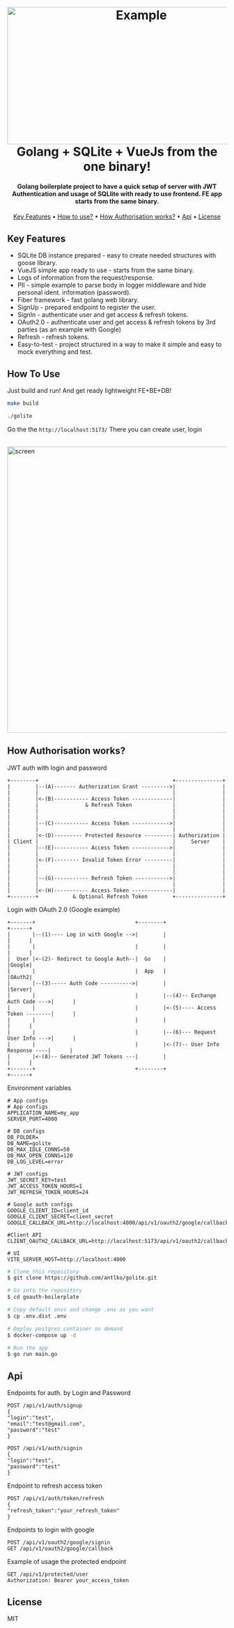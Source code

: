 <h1 align="center">
    <br>
    <img src="docs/img.png" alt="Example" style="width: 600px; height: 315px;">
    <br>
    Golang + SQLite + VueJs from the one binary!
    <br>
</h1>

<h4 align="center">Golang boilerplate project to have a quick setup of server with JWT Authentication and usage of
    SQLlite with ready to use frontend. FE app starts from the same binary.</h4>

<p align="center">
    <a href="#key-features">Key Features</a> •
    <a href="#how-to-use">How to use?</a> •
    <a href="#how-to-auth">How Authorisation works?</a> •
    <a href="#api">Api</a> •
    <a href="#license">License</a>
</p>

## Key Features

* SQLite DB instance prepared - easy to create needed structures with goose library.
* VueJS simple app ready to use - starts from the same binary.
* Logs of information from the request/response.
* PII - simple example to parse body in logger middleware and hide personal ident. information (password).
* Fiber framework - fast golang web library.
* SignUp - prepared endpoint to register the user.
* SignIn - authenticate user and get access & refresh tokens.
* OAuth2.0 - authenticate user and get access & refresh tokens by 3rd parties (as an example with Google)
* Refresh - refresh tokens.
* Easy-to-test - project structured in a way to make it simple and easy to mock everything and test.

## How To Use

Just build and run! And get ready lightweight FE+BE+DB!

```sh
make build

./golite
```

Go the the `http://localhost:5173/`
There you can create user, login

<br>
<img src="docs/img_1.png" alt="screen" style="width: 796px; height: 656px;">
<br>

## How Authorisation works?

JWT auth with login and password
```
+--------+                                           +---------------+
|        |--(A)------- Authorization Grant --------->|               |
|        |                                           |               |
|        |<-(B)----------- Access Token -------------|               |
|        |               & Refresh Token             |               |
|        |                                           |               |
|        |                                           |               |
|        |--(C)----------- Access Token ------------>|               |
|        |                                           |               |
|        |<-(D)--------- Protected Resource ---------| Authorization |
| Client |                                           |     Server    |
|        |--(E)----------- Access Token ------------>|               |
|        |                                           |               |
|        |<-(F)-------- Invalid Token Error ---------|               |
|        |                                           |               |
|        |                                           |               |
|        |--(G)----------- Refresh Token ----------->|               |
|        |                                           |               |
|        |<-(H)----------- Access Token -------------|               |
+--------+           & Optional Refresh Token        +---------------+
```

Login with OAuth 2.0 (Google example)
```
+-------+                                +--------+                               +------+
|       |--(1)---- Log in with Google -->|        |                               |      |
|       |                                |        |                               |      |
|  User |<-(2)- Redirect to Google Auth--|  Go    |                               |Google|
|       |                                |  App   |                               |OAuth2|
|       |--(3)----- Auth Code ---------->|        |                               |Server|
|       |                                |        |--(4)-- Exchange Auth Code --->|      |
|       |                                |        |<-(5)---- Access Token --------|      |
|       |                                |        |                               |      |
|       |                                |        |--(6)--- Request User Info --->|      |
|       |                                |        |<-(7)-- User Info Response ----|      |
|       |<-(8)-- Generated JWT Tokens ---|        |                               |      |
+-------+                                +--------+                               +------+
```

Environment variables
```
# App configs
# App configs
APPLICATION_NAME=my_app
SERVER_PORT=4000

# DB configs
DB_FOLDER=
DB_NAME=golite
DB_MAX_IDLE_CONNS=50
DB_MAX_OPEN_CONNS=120
DB_LOG_LEVEL=error

# JWT configs
JWT_SECRET_KEY=test
JWT_ACCESS_TOKEN_HOURS=1
JWT_REFRESH_TOKEN_HOURS=24

# Google auth configs
GOOGLE_CLIENT_ID=client_id
GOOGLE_CLIENT_SECRET=client_secret
GOOGLE_CALLBACK_URL=http://localhost:4000/api/v1/oauth2/google/callback

#Client API
CLIENT_OAUTH2_CALLBACK_URL=http://localhost:5173/api/v1/oauth2/callback

# UI
VITE_SERVER_HOST=http://localhost:4000
```

```bash
# Clone this repository
$ git clone https://github.com/antlko/golite.git

# Go into the repository
$ cd goauth-boilerplate

# Copy default envs and change .env as you want
$ cp .env.dist .env

# Deploy postgres container on demand
$ docker-compose up -d

# Run the app
$ go run main.go
```

## Api

Endpoints for auth. by Login and Password
```http
POST /api/v1/auth/signup
{
"login":"test",
"email":"test@gmail.com",
"password":"test"
}

POST /api/v1/auth/signin
{
"login":"test",
"password":"test"
}
```

Endpoint to refresh access token
```http
POST /api/v1/auth/token/refresh
{
"refresh_token":"your_refresh_token"
}
```

Endpoints to login with google
```http
POST /api/v1/oauth2/google/signin
GET /api/v1/oauth2/google/callback
```

Example of usage the protected endpoint
```http
GET /api/v1/protected/user
Authorization: Bearer your_access_token
```

## License

MIT